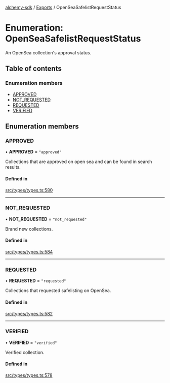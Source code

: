 [alchemy-sdk](../README.md) / [Exports](../modules.md) / OpenSeaSafelistRequestStatus

# Enumeration: OpenSeaSafelistRequestStatus

An OpenSea collection's approval status.

## Table of contents

### Enumeration members

- [APPROVED](OpenSeaSafelistRequestStatus.md#approved)
- [NOT\_REQUESTED](OpenSeaSafelistRequestStatus.md#not_requested)
- [REQUESTED](OpenSeaSafelistRequestStatus.md#requested)
- [VERIFIED](OpenSeaSafelistRequestStatus.md#verified)

## Enumeration members

### APPROVED

• **APPROVED** = `"approved"`

Collections that are approved on open sea and can be found in search results.

#### Defined in

[src/types/types.ts:580](https://github.com/alchemyplatform/alchemy-sdk-js/blob/70f9997/src/types/types.ts#L580)

___

### NOT\_REQUESTED

• **NOT\_REQUESTED** = `"not_requested"`

Brand new collections.

#### Defined in

[src/types/types.ts:584](https://github.com/alchemyplatform/alchemy-sdk-js/blob/70f9997/src/types/types.ts#L584)

___

### REQUESTED

• **REQUESTED** = `"requested"`

Collections that requested safelisting on OpenSea.

#### Defined in

[src/types/types.ts:582](https://github.com/alchemyplatform/alchemy-sdk-js/blob/70f9997/src/types/types.ts#L582)

___

### VERIFIED

• **VERIFIED** = `"verified"`

Verified collection.

#### Defined in

[src/types/types.ts:578](https://github.com/alchemyplatform/alchemy-sdk-js/blob/70f9997/src/types/types.ts#L578)
